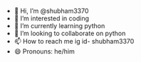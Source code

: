 - 👋 Hi, I’m @shubham3370
- 👀 I’m interested in coding
- 🌱 I’m currently learning python 
- 💞️ I’m looking to collaborate on python
- 📫 How to reach me ig id- shubham3370
- 😄 Pronouns: he/him
  

<!---
shubham3370/shubham3370 is a ✨ special ✨ repository because its `README.md` (this file) appears on your GitHub profile.
You can click the Preview link to take a look at your changes.
--->
